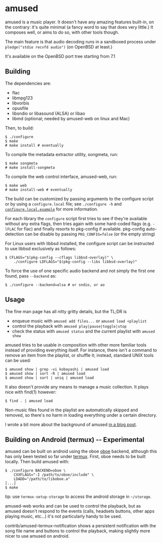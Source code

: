 # amused

amused is a music player.  It doesn't have any amazing features
built-in, on the contrary: it's quite minimal (a fancy word to say
that does very little.)  It composes well, or aims to do so, with
other tools though.

The main feature is that audio decoding runs in a sandboxed process
under `pledge("stdio recvfd audio")` (on OpenBSD at least.)

It's available on the OpenBSD port tree starting from 7.1


## Building

The dependencies are:

 - flac
 - libmpg123
 - libvorbis
 - opusfile
 - libsndio or libasound (ALSA) or libao
 - libmd (optional; needed by amused-web on linux and Mac)

Then, to build:

	$ ./configure
	$ make
	# make install # eventually

To compile the metadata extractor utility, songmeta, run:

	$ make songmeta
	# make install-songmeta

To compile the web control interface, amused-web, run:

	$ make web
	# make install-web # eventually

The build can be customized by passing arguments to the configure
script or by using a `configure.local` file; see `./configure -h`
and [`configure.local.example`](configure.local.example) for more
information.

For each library the `configure` script first tries to see if they're
available without any extra flags, then tries again with some
hard-coded flags (e.g. `-lFLAC` for flac) and finally resorts to
pkg-config if available.  pkg-config auto-detection can be disable by
passing `PKG_CONFIG=false` (or the empty string)

For Linux users with libbsd installed, the configure script can be
instructed to use libbsd exclusively as follows:

	$ CFLAGS="$(pkg-config --cflags libbsd-overlay)" \
		./configure LDFLAGS="$(pkg-config --libs libbsd-overlay)"

To force the use of one specific audio backend and not simply the first
one found, pass `--backend` as:

	$ ./configure --backend=alsa # or sndio, or ao


## Usage

The fine man page has all nitty gritty details, but the TL;DR is

 - enqueue music with `amused add files...` or `amused load <playlist`
 - control the playback with `amused play|pause|toggle|stop`
 - check the status with `amused status` and the current playlist with
   `amused show`

amused tries to be usable in composition with other more familiar tools
instead of providing everything itself.  For instance, there isn't a
command to remove an item from the playlist, or shuffle it; instead,
standard UNIX tools can be used:

	$ amused show | grep -vi kobayashi | amused load
	$ amused show | sort -R | amused load
	$ amused show | sort | uniq | amused load

It also doesn't provide any means to manage a music collection.  It
plays nice with find(1) however:

	$ find . | amused load

Non-music files found in the playlist are automatically skipped and
removed, so there's no harm in loading everything under a certain
directory.

I wrote a bit more about the background of amused [in a blog
post](https://www.omarpolo.com/post/amused.html).


## Building on Android (termux) -- Experimental

amused can be built on android using the oboe [oboe][oboe] backend,
although this has only been tested so far under [termux][termux].
First, oboe needs to be built locally.  Then build amused with:

	$ ./configure BACKEND=oboe \
		CXXFLAGS="-I /path/to/oboe/include" \
		LDADD="/path/to/liboboe.a"
	[...]
	$ make

tip: use `termux-setup-storage` to access the android storage in
`~/storage`.

amused-web works and can be used to control the playback, but as amused
doesn't respond to the events (calls, headsets buttons, other apps
playing music, etc...) it's not particularly handy to be used.

contrib/amused-termux-notification shows a persistent notification with
the song file name and buttons to control the playback, making slightly
more nicer to use amused on android.

[oboe]: https://github.com/google/oboe/
[termux]: https://termux.dev/en/
